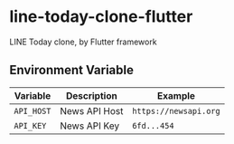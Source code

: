# line-today-clone-flutter

LINE Today clone, by Flutter framework

## Environment Variable

| Variable   | Description   | Example               |
| ---------- | ------------- | --------------------- |
| `API_HOST` | News API Host | `https://newsapi.org` |
| `API_KEY`  | News API Key  | `6fd...454`           |